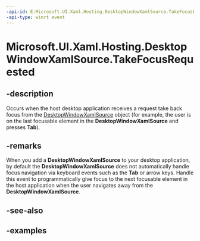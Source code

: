 ```yaml
---
-api-id: E:Microsoft.UI.Xaml.Hosting.DesktopWindowXamlSource.TakeFocusRequested
-api-type: winrt event
---
```


<!-- Event syntax.
public event TypedEventHandler TakeFocusRequested<DesktopWindowXamlSource, DesktopWindowXamlSourceTakeFocusRequestedEventArgs>
-->

# Microsoft.UI.Xaml.Hosting.DesktopWindowXamlSource.TakeFocusRequested

## -description
Occurs when the host desktop application receives a request take back focus from the [DesktopWindowXamlSource](desktopwindowxamlsource.md) object (for example, the user is on the last focusable element in the **DesktopWindowXamlSource** and presses **Tab**).

## -remarks
When you add a **DesktopWindowXamlSource** to your desktop application, by default the **DesktopWindowXamlSource** does not automatically handle focus navigation via keyboard events such as the **Tab** or arrow keys. Handle this event to programmatically give focus to the next focusable element in the host application when the user navigates away from the **DesktopWindowXamlSource**.

## -see-also

## -examples
